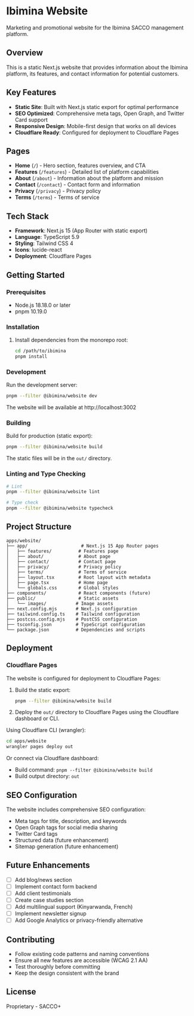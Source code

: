 # Ibimina Website

Marketing and promotional website for the Ibimina SACCO management platform.

## Overview

This is a static Next.js website that provides information about the Ibimina
platform, its features, and contact information for potential customers.

## Key Features

- **Static Site**: Built with Next.js static export for optimal performance
- **SEO Optimized**: Comprehensive meta tags, Open Graph, and Twitter Card
  support
- **Responsive Design**: Mobile-first design that works on all devices
- **Cloudflare Ready**: Configured for deployment to Cloudflare Pages

## Pages

- **Home** (`/`) - Hero section, features overview, and CTA
- **Features** (`/features`) - Detailed list of platform capabilities
- **About** (`/about`) - Information about the platform and mission
- **Contact** (`/contact`) - Contact form and information
- **Privacy** (`/privacy`) - Privacy policy
- **Terms** (`/terms`) - Terms of service

## Tech Stack

- **Framework**: Next.js 15 (App Router with static export)
- **Language**: TypeScript 5.9
- **Styling**: Tailwind CSS 4
- **Icons**: lucide-react
- **Deployment**: Cloudflare Pages

## Getting Started

### Prerequisites

- Node.js 18.18.0 or later
- pnpm 10.19.0

### Installation

1. Install dependencies from the monorepo root:

   ```bash
   cd /path/to/ibimina
   pnpm install
   ```

### Development

Run the development server:

```bash
pnpm --filter @ibimina/website dev
```

The website will be available at http://localhost:3002

### Building

Build for production (static export):

```bash
pnpm --filter @ibimina/website build
```

The static files will be in the `out/` directory.

### Linting and Type Checking

```bash
# Lint
pnpm --filter @ibimina/website lint

# Type check
pnpm --filter @ibimina/website typecheck
```

## Project Structure

```
apps/website/
├── app/                    # Next.js 15 App Router pages
│   ├── features/          # Features page
│   ├── about/             # About page
│   ├── contact/           # Contact page
│   ├── privacy/           # Privacy policy
│   ├── terms/             # Terms of service
│   ├── layout.tsx         # Root layout with metadata
│   ├── page.tsx           # Home page
│   └── globals.css        # Global styles
├── components/            # React components (future)
├── public/                # Static assets
│   └── images/           # Image assets
├── next.config.mjs       # Next.js configuration
├── tailwind.config.ts    # Tailwind configuration
├── postcss.config.mjs    # PostCSS configuration
├── tsconfig.json         # TypeScript configuration
└── package.json          # Dependencies and scripts
```

## Deployment

### Cloudflare Pages

The website is configured for deployment to Cloudflare Pages:

1. Build the static export:

   ```bash
   pnpm --filter @ibimina/website build
   ```

2. Deploy the `out/` directory to Cloudflare Pages using the Cloudflare
   dashboard or CLI.

Using Cloudflare CLI (wrangler):

```bash
cd apps/website
wrangler pages deploy out
```

Or connect via Cloudflare dashboard:

- Build command: `pnpm --filter @ibimina/website build`
- Build output directory: `out`

## SEO Configuration

The website includes comprehensive SEO configuration:

- Meta tags for title, description, and keywords
- Open Graph tags for social media sharing
- Twitter Card tags
- Structured data (future enhancement)
- Sitemap generation (future enhancement)

## Future Enhancements

- [ ] Add blog/news section
- [ ] Implement contact form backend
- [ ] Add client testimonials
- [ ] Create case studies section
- [ ] Add multilingual support (Kinyarwanda, French)
- [ ] Implement newsletter signup
- [ ] Add Google Analytics or privacy-friendly alternative

## Contributing

- Follow existing code patterns and naming conventions
- Ensure all new features are accessible (WCAG 2.1 AA)
- Test thoroughly before committing
- Keep the design consistent with the brand

## License

Proprietary - SACCO+
